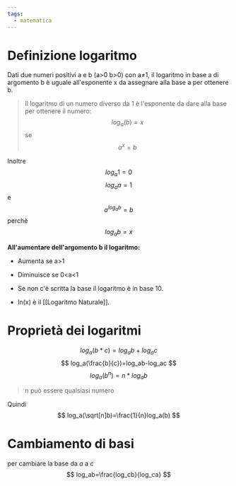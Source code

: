 ```yaml
---
tags:
  - matematica
---
```

# Definizione logaritmo
Dati due numeri positivi a e b (a>0 b>0) con a≠1, il logaritmo in base a di argomento b è uguale all'esponente x da assegnare alla base a per ottenere b.
>Il logaritmo di un numero diverso da 1 è l'esponente da dare alla base per ottenere il numero:
$$
log_a(b)=x
$$
se
$$
a^x=b
$$

Inoltre 
$$
log_a1=0
$$
$$
log_{a}a=1
$$
e
$$
a^{log_ab}=b
$$
perchè 
$$
log_ab=x
$$

__All'aumentare dell'argomento b il logaritmo:__
- Aumenta se a>1
- Diminuisce se 0<a<1

- Se non c'è scritta la base il logaritmo è in base 10.
- ln(x) è il [[Logaritmo Naturale]].
# Proprietà dei logaritmi
$$
log_a(b*c)=log_ab+log_ac
$$
$$
log_a(\frac{b}{c})=log_ab-log_ac
$$
$$
log_a(b^n)=n*log_ab
$$
>n può essere qualsiasi numero

Quindi
$$
log_a(\sqrt[n]b)=\frac{1}{n}log_a(b)
$$

# Cambiamento di basi
per cambiare la base da $a$ a $c$
$$
log_ab=\frac{log_cb}{log_ca}
$$
